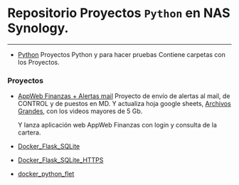 # Repositorio Proyectos `Python` en NAS Synology.
---------------------------------------------------------------------------------


- [Python](https://github.com/javicuellar/docker/tree/master/Python)
    Proyectos Python y para hacer pruebas
    Contiene carpetas con los Proyectos.


### Proyectos

- [AppWeb Finanzas + Alertas mail](https://github.com/javicuellar/docker/tree/master/Python/AppWeb_alertas)
    Proyecto de envío de alertas al mail, de CONTROL y de puestos en MD.
    Y actualiza hoja google sheets, [Archivos Grandes](https://docs.google.com/spreadsheets/d/1ijGA37p8H1onYHNkCOv3Hp2xSxQKZaaSRcCexgLG0eU/edit?gid=0#gid=0), con los videos mayores de 5 Gb.

    Y lanza aplicación web AppWeb Finanzas con login y consulta de la cartera.


- [Docker_Flask_SQLite](https://github.com/javicuellar/Python_NAS/tree/master/Docker_Flask_SQLite)
- [Docker_Flask_SQLite_HTTPS](https://github.com/javicuellar/Python_NAS/tree/master/Docker_Flask_SQLite_HTTPS)
- [docker_python_flet](https://github.com/javicuellar/Python_NAS/tree/master/docker_python_flet)
